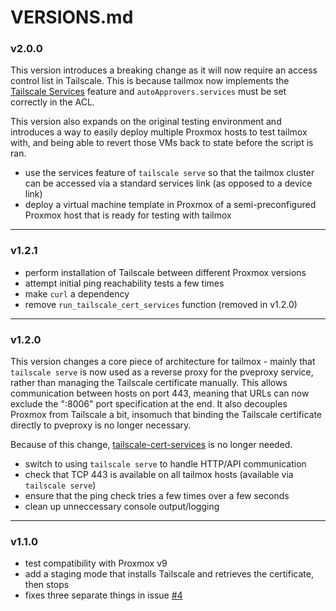 # VERSIONS.md

### v2.0.0

This version introduces a breaking change as it will now require an access control list in Tailscale. This is because tailmox now implements the [Tailscale Services](https://tailscale.com/kb/1552/tailscale-services) feature and `autoApprovers.services` must be set correctly in the ACL.

This version also expands on the original testing environment and introduces a way to easily deploy multiple Proxmox hosts to test tailmox with, and being able to revert those VMs back to state before the script is ran.

 - use the services feature of `tailscale serve` so that the tailmox cluster can be accessed via a standard services link (as opposed to a device link)
 - deploy a virtual machine template in Proxmox of a semi-preconfigured Proxmox host that is ready for testing with tailmox

---

### v1.2.1

 - perform installation of Tailscale between different Proxmox versions
 - attempt initial ping reachability tests a few times
 - make `curl` a dependency
 - remove `run_tailscale_cert_services` function (removed in v1.2.0)

---

### v1.2.0

This version changes a core piece of architecture for tailmox - mainly that `tailscale serve` is now used as a reverse proxy for the pveproxy service, rather than managing the Tailscale certificate manually. This allows communication between hosts on port 443, meaning that URLs can now exclude the ":8006" port specification at the end. It also decouples Proxmox from Tailscale a bit, insomuch that binding the Tailscale certificate directly to pveproxy is no longer necessary.

Because of this change, [tailscale-cert-services](https://github.com/willjasen/tailscale-cert-services) is no longer needed.

 - switch to using `tailscale serve` to handle HTTP/API communication
 - check that TCP 443 is available on all tailmox hosts (available via `tailscale serve`)
 - ensure that the ping check tries a few times over a few seconds
 - clean up unneccessary console output/logging

---

### v1.1.0

 - test compatibility with Proxmox v9
 - add a staging mode that installs Tailscale and retrieves the certificate, then stops
 - fixes three separate things in issue [#4](https://github.com/willjasen/tailmox/issues/4)
